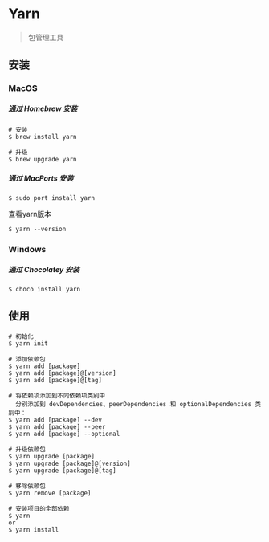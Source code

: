 # Yarn

> 包管理工具

## 安装

### MacOS

##### 通过 Homebrew 安装

```shell
# 安装
$ brew install yarn

# 升级
$ brew upgrade yarn
```

##### 通过 MacPorts 安装

```shell
$ sudo port install yarn
```

查看yarn版本

```shell
$ yarn --version
```

### Windows

##### 通过 Chocolatey 安装

```shell
$ choco install yarn
```



## 使用

```shell
# 初始化
$ yarn init

# 添加依赖包
$ yarn add [package]
$ yarn add [package]@[version]
$ yarn add [package]@[tag]

# 将依赖项添加到不同依赖项类别中
  分别添加到 devDependencies、peerDependencies 和 optionalDependencies 类别中：
$ yarn add [package] --dev
$ yarn add [package] --peer
$ yarn add [package] --optional

# 升级依赖包
$ yarn upgrade [package]
$ yarn upgrade [package]@[version]
$ yarn upgrade [package]@[tag]

# 移除依赖包
$ yarn remove [package]

# 安装项目的全部依赖
$ yarn
or
$ yarn install
```

